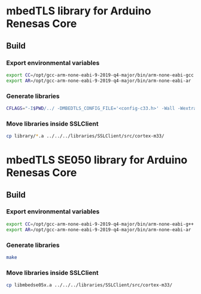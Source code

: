 
# mbedTLS library for Arduino Renesas Core

## Build

### Export environmental variables
```bash
export CC=/opt/gcc-arm-none-eabi-9-2019-q4-major/bin/arm-none-eabi-gcc 
export AR=/opt/gcc-arm-none-eabi-9-2019-q4-major/bin/arm-none-eabi-ar
```

### Generate libraries
```bash
CFLAGS="-I$PWD/../ -DMBEDTLS_CONFIG_FILE='<config-c33.h>' -Wall -Wextra -Os -g0 --specs=nano.specs -nostdlib -std=gnu11 -mcpu=cortex-m33 -mfloat-abi=hard -mfpu=fpv5-sp-d16 -fmessage-length=0 -fsigned-char -ffunction-sections -fdata-sections -fmessage-length=0 -fno-builtin -mthumb" make lib
```

### Move libraries inside SSLClient 
```bash
cp library/*.a ../../../libraries/SSLClient/src/cortex-m33/
```

# mbedTLS SE050 library for Arduino Renesas Core

## Build

### Export environmental variables
```bash
export CC=/opt/gcc-arm-none-eabi-9-2019-q4-major/bin/arm-none-eabi-g++
export AR=/opt/gcc-arm-none-eabi-9-2019-q4-major/bin/arm-none-eabi-ar
```

### Generate libraries
```bash
make
```

### Move libraries inside SSLClient
```bash
cp libmbedse05x.a ../../../libraries/SSLClient/src/cortex-m33/
```
